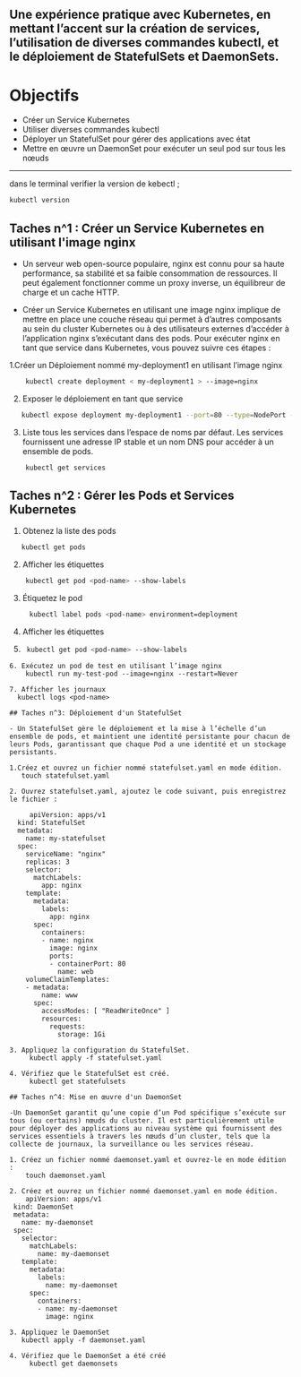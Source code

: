 ## Une expérience pratique avec Kubernetes, en mettant l’accent sur la création de services, l’utilisation de diverses commandes kubectl, et le déploiement de StatefulSets et DaemonSets.

# Objectifs
- Créer un Service Kubernetes
- Utiliser diverses commandes kubectl
- Déployer un StatefulSet pour gérer des applications avec état
- Mettre en œuvre un DaemonSet pour exécuter un seul pod sur tous les nœuds
  
---


dans le terminal verifier la version de kebectl ;
```bash
kubectl version
```
## Taches n^1 : Créer un Service Kubernetes en utilisant l'image nginx

- Un serveur web open-source populaire, nginx est connu pour sa haute performance, sa stabilité et sa faible consommation de ressources. Il peut également fonctionner comme un proxy inverse, un équilibreur de charge et un cache HTTP.

- Créer un Service Kubernetes en utilisant une image nginx implique de mettre en place une couche réseau qui permet à d’autres composants au sein du cluster Kubernetes ou à des utilisateurs externes d’accéder à l’application nginx s’exécutant dans des pods. Pour exécuter nginx en tant que service dans Kubernetes, vous pouvez suivre ces étapes :

1.Créer un Déploiement nommé my-deployment1 en utilisant l’image nginx
```bash
    kubectl create deployment < my-deployment1 > --image=nginx
```
2. Exposer le déploiement en tant que service
```bash
   kubectl expose deployment my-deployment1 --port=80 --type=NodePort --name=my-service1
```
3. Liste tous les services dans l’espace de noms par défaut. Les services fournissent une adresse IP stable et un nom DNS pour accéder à un ensemble de pods.
```bash
    kubectl get services
```
## Taches n^2 :  Gérer les Pods et Services Kubernetes

1. Obtenez la liste des pods
```bash
   kubectl get pods
```
2. Afficher les étiquettes
```bash
    kubectl get pod <pod-name> --show-labels
```
3. Étiquetez le pod
```bash
     kubectl label pods <pod-name> environment=deployment
   ```
4. Afficher les étiquettes
5. ```bash
    kubectl get pod <pod-name> --show-labels
 ```
6. Exécutez un pod de test en utilisant l’image nginx
     kubectl run my-test-pod --image=nginx --restart=Never

7. Afficher les journaux
   kubectl logs <pod-name>

## Taches n^3: Déploiement d'un StatefulSet

- Un StatefulSet gère le déploiement et la mise à l’échelle d’un ensemble de pods, et maintient une identité persistante pour chacun de leurs Pods, garantissant que chaque Pod a une identité et un stockage persistants.

1.Créez et ouvrez un fichier nommé statefulset.yaml en mode édition.
    touch statefulset.yaml

2. Ouvrez statefulset.yaml, ajoutez le code suivant, puis enregistrez le fichier :
   
      apiVersion: apps/v1
   kind: StatefulSet
   metadata:
     name: my-statefulset
   spec:
     serviceName: "nginx"
     replicas: 3
     selector:
       matchLabels:
         app: nginx
     template:
       metadata:
         labels:
           app: nginx
       spec:
         containers:
         - name: nginx
           image: nginx
           ports:
           - containerPort: 80
             name: web
     volumeClaimTemplates:
     - metadata:
         name: www
       spec:
         accessModes: [ "ReadWriteOnce" ]
         resources:
           requests:
             storage: 1Gi

3. Appliquez la configuration du StatefulSet.
      kubectl apply -f statefulset.yaml

4. Vérifiez que le StatefulSet est créé.
      kubectl get statefulsets

## Taches n^4: Mise en œuvre d'un DaemonSet

-Un DaemonSet garantit qu’une copie d’un Pod spécifique s’exécute sur tous (ou certains) nœuds du cluster. Il est particulièrement utile pour déployer des applications au niveau système qui fournissent des services essentiels à travers les nœuds d’un cluster, tels que la collecte de journaux, la surveillance ou les services réseau.

1. Créez un fichier nommé daemonset.yaml et ouvrez-le en mode édition :
     touch daemonset.yaml

2. Créez et ouvrez un fichier nommé daemonset.yaml en mode édition.
     apiVersion: apps/v1
  kind: DaemonSet
  metadata:
    name: my-daemonset
  spec:
    selector:
      matchLabels:
        name: my-daemonset
    template:
      metadata:
        labels:
          name: my-daemonset
      spec:
        containers:
        - name: my-daemonset
          image: nginx

3. Appliquez le DaemonSet
    kubectl apply -f daemonset.yaml

4. Vérifiez que le DaemonSet a été créé
      kubectl get daemonsets
